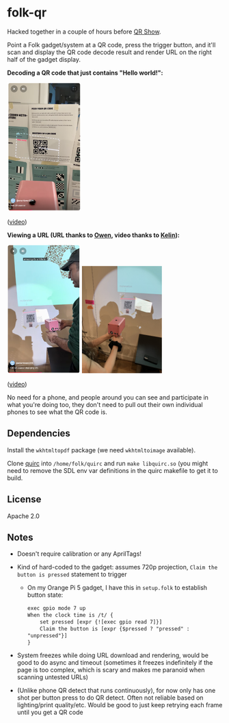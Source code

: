 # folk-qr

Hacked together in a couple of hours before [QR
Show](https://qrshow.nyc).

Point a Folk gadget/system at a QR code, press the trigger button, and
it'll scan and display the QR code decode result and render URL on the
right half of the gadget display.

**Decoding a QR code that just contains "Hello world!":**

<a href="https://youtube.com/shorts/LZnhJCdZSVA"><img
src="doc/video.png" height="300"></a>

([video](https://youtube.com/shorts/LZnhJCdZSVA))

**Viewing a URL (URL thanks to
[Owen](https://owentrueblood.com/experiments/autonomous_response/), video thanks to [Kelin](https://www.carolynzhang.com)):**

<a href="https://youtube.com/shorts/2yj2y554O5g"><img
src="doc/viewing-url.jpg" height="300"></a> <img src="doc/viewing-url-2.jpg" height="250">

([video](https://youtube.com/shorts/2yj2y554O5g))

No need for a phone, and people around you can see and participate in
what you're doing too, they don't need to pull out their own
individual phones to see what the QR code is.



## Dependencies

Install the `wkhtmltopdf` package (we need `wkhtmltoimage` available).

Clone [quirc](https://github.com/dlbeer/quirc) into `/home/folk/quirc`
and run `make libquirc.so` (you might need to remove the SDL env var
definitions in the quirc makefile to get it to build.

## License

Apache 2.0

## Notes

- Doesn't require calibration or any AprilTags!

- Kind of hard-coded to the gadget: assumes 720p projection, `Claim
  the button is pressed` statement to trigger
  - On my Orange Pi 5 gadget, I have this in `setup.folk` to establish
    button state:

        exec gpio mode 7 up
        When the clock time is /t/ {
            set pressed [expr {![exec gpio read 7]}]
            Claim the button is [expr {$pressed ? "pressed" : "unpressed"}]
        }

- System freezes while doing URL download and rendering, would be good
  to do async and timeout (sometimes it freezes indefinitely if the
  page is too complex, which is scary and makes me paranoid when
  scanning untested URLs)

- (Unlike phone QR detect that runs continuously), for now only has
  one shot per button press to do QR detect. Often not reliable based
  on lighting/print quality/etc. Would be good to just keep retrying
  each frame until you get a QR code

